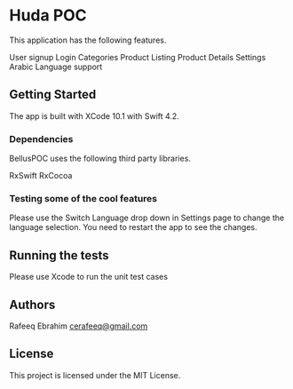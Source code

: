 # Huda POC

This application has the following features.

User signup
Login
Categories
Product Listing
Product Details
Settings
Arabic Language support

## Getting Started

The app is built with XCode 10.1 with Swift 4.2.

### Dependencies

BellusPOC uses the following third party libraries.

RxSwift
RxCocoa  

### Testing some of the cool features

Please use the Switch Language drop down in Settings page to change the language selection. You need to restart the app to see the changes.

## Running the tests

Please use Xcode to run the unit test cases

## Authors

Rafeeq Ebrahim <cerafeeq@gmail.com>

## License

This project is licensed under the MIT License.
